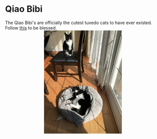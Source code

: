 # Qiao Bibi
The Qiao Bibi's are officially the cutest tuxedo cats to have ever existed. Follow [this](https://www.instagram.com/qiao.bibi/) to be blessed.<br>
 <img src="IMG_8368.jpeg" style= "display: block;
  margin-left: auto;
  margin-right: auto;
  width: 50%;">
